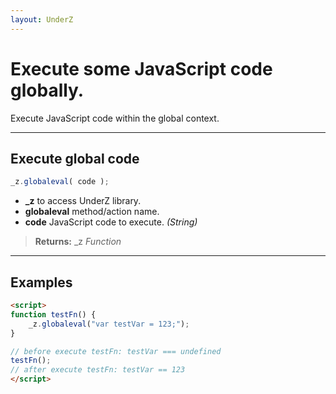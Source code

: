 ```yaml
---
layout: UnderZ
---
```

# Execute some JavaScript code globally.
Execute JavaScript code within the global context.


***


## Execute global code
```js
_z.globaleval( code );
```

* **_z** to access UnderZ library.
* **globaleval** method/action name.
* **code** JavaScript code to execute. _(String)_

> **Returns:** \_z _Function_


***


## Examples

```html
<script>
function testFn() {
	_z.globaleval("var testVar = 123;");
}

// before execute testFn: testVar === undefined
testFn();
// after execute testFn: testVar == 123
</script>

```
